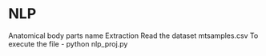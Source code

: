 # NLP
Anatomical body parts name Extraction
Read the dataset mtsamples.csv 
To execute the file -
python nlp_proj.py
